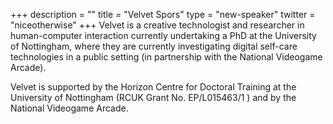 +++
description = ""
title = "Velvet Spors"
type = "new-speaker"
twitter = "niceotherwise"
+++
Velvet is a creative technologist and researcher in human-computer
interaction currently undertaking a PhD at the University of Nottingham,
where they are currently investigating digital self-care technologies in
a public setting (in partnership with the National Videogame Arcade).

Velvet is supported by the Horizon Centre for Doctoral Training at the
University of Nottingham (RCUK Grant No. EP/L015463/1 ) and by the
National Videogame Arcade.